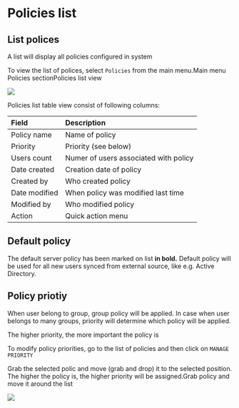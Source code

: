 # Policies list

## List polices <a id="list-polices"></a>

A list will display all policies configured in system

To view the list of polices, select `Policies` from the main menu.Main menu Policies sectionPolicies list view

![](https://blobscdn.gitbook.com/v0/b/gitbook-28427.appspot.com/o/assets%2F-LD_wiez_0EVVIJJEUSK%2F-LDkbDKKo3hF6-BXHRtm%2F-LFMryT_c-YrBnRTG59Y%2Fpolicy_list.png?alt=media&token=8b7b9e79-9768-4752-b02e-5b6184dcf2be)

Policies list table view consist of following columns:

| **Field** | **Description** |
| :--- | :--- |
| Policy name | Name of policy |
| Priority | Priority \(see below\) |
| Users count | Numer of users associated with policy |
| Date created | Creation date of policy |
| Created by | Who created policy |
| Date modified | When policy was modified last time |
| Modified by | Who modified policy |
| Action | Quick action menu |

## Default policy <a id="default-policy"></a>

The default server policy has been marked on list **in bold.** Default policy will be used for all new users synced from external source, like e.g. Active Directory.

## Policy priotiy <a id="policy-priotiy"></a>

When user belong to group, group policy will be applied. In case when user belongs to many groups, priority will determine which policy will be applied.

The higher priority, the more important the policy is

To modify policy priorities, go to the list of policies and then click on `MANAGE PRIORITY`

Grab the selected polic and move \(grab and drop\) it to the selected position. The higher the policy is, the higher priority will be assigned.Grab policy and move it around the list

![](https://blobscdn.gitbook.com/v0/b/gitbook-28427.appspot.com/o/assets%2F-LD_wiez_0EVVIJJEUSK%2F-LDkbDKKo3hF6-BXHRtm%2F-LFMu43keosZgv_4lqNa%2Fprioryty.png?alt=media&token=3ce90e20-93f7-436c-8c57-8af3b62ab055)

